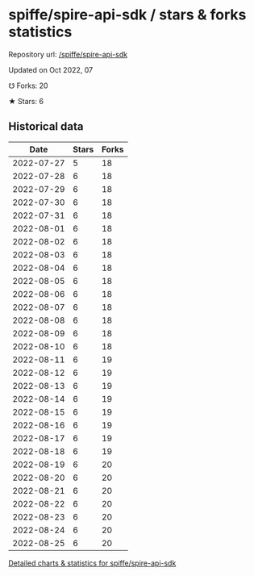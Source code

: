 # spiffe/spire-api-sdk / stars & forks statistics

Repository url: [/spiffe/spire-api-sdk](https://github.com/spiffe/spire-api-sdk)

Updated on Oct 2022, 07

☋ Forks: 20

★ Stars: 6

## Historical data
| Date | Stars | Forks |
|------|-------|-------|
| 2022-07-27 | 5 | 18 | 
| 2022-07-28 | 6 | 18 | 
| 2022-07-29 | 6 | 18 | 
| 2022-07-30 | 6 | 18 | 
| 2022-07-31 | 6 | 18 | 
| 2022-08-01 | 6 | 18 | 
| 2022-08-02 | 6 | 18 | 
| 2022-08-03 | 6 | 18 | 
| 2022-08-04 | 6 | 18 | 
| 2022-08-05 | 6 | 18 | 
| 2022-08-06 | 6 | 18 | 
| 2022-08-07 | 6 | 18 | 
| 2022-08-08 | 6 | 18 | 
| 2022-08-09 | 6 | 18 | 
| 2022-08-10 | 6 | 18 | 
| 2022-08-11 | 6 | 19 | 
| 2022-08-12 | 6 | 19 | 
| 2022-08-13 | 6 | 19 | 
| 2022-08-14 | 6 | 19 | 
| 2022-08-15 | 6 | 19 | 
| 2022-08-16 | 6 | 19 | 
| 2022-08-17 | 6 | 19 | 
| 2022-08-18 | 6 | 19 | 
| 2022-08-19 | 6 | 20 | 
| 2022-08-20 | 6 | 20 | 
| 2022-08-21 | 6 | 20 | 
| 2022-08-22 | 6 | 20 | 
| 2022-08-23 | 6 | 20 | 
| 2022-08-24 | 6 | 20 | 
| 2022-08-25 | 6 | 20 | 


[Detailed charts & statistics for spiffe/spire-api-sdk](https://reviewgithub.com/rep/spiffe/spire-api-sdk)
